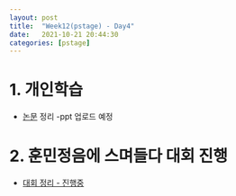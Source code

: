 ```yaml
---
layout: post
title:  "Week12(pstage) - Day4"
date:   2021-10-21 20:44:30
categories: [pstage]
---
```


# 1. 개인학습
* [논문](https://arxiv.org/pdf/2005.11401.pdf) 정리 -ppt 업로드 예정

# 2. 훈민정음에 스며들다 대회 진행
* [대회 정리 - 진행중]()